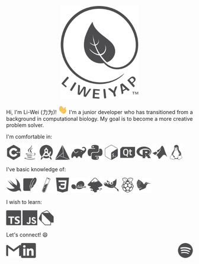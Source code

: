 <p align="center">
  <img height="250" src="assets/logoPaths-noCircle-darkgrey-background-white.svg">
</p>

<p align="justify">
Hi, I'm Li-Wei (力为)! <img width="25px" src="assets/waving-hand.gif"> I'm a junior developer who has transitioned from a background in computational biology. My goal is to become a more creative problem solver.
</p>

I'm comfortable in:
<p float="left">
  <a href="https://en.cppreference.com/w/"><img src="assets/cplusplus-grey.svg" height="40"/></a>
  <a href="https://www.java.com/en/"><img src="assets/java-grey.svg" height="40"/></a>
  <a href="https://developer.android.com/studio"><img src="assets/androidstudio-grey.svg" height="40"/></a>
  <a href="https://cmake.org/"><img src="assets/cmake-grey.svg" height="40"/></a>
  <a href="https://gradle.org/"><img src="assets/gradle-grey.svg" height="40"/></a>
  <a href="https://www.python.org/"><img src="assets/python-grey.svg" height="40"/></a>
  <a href="https://www.gnu.org/software/bash/"><img src="assets/gnubash-grey.svg" height="40"/></a>
  <a href="https://www.qt.io/"><img src="assets/qt-grey.svg" height="40"/></a>
  <a href="https://www.r-project.org/"><img src="assets/r-grey.svg" height="40"/></a>
  <a href="https://uk.mathworks.com/products/matlab.html"><img src="assets/mathworks-grey.svg" height="40"/></a>
  <a href="https://www.linux.org/"><img src="assets/linux-grey.svg" height="40"/></a>
</p>

I've basic knowledge of:
<p float="left">
  <a href="https://swift.org/"><img src="assets/swift-grey.svg" height="40"/></a>
  <a href="https://www.sqlite.org/index.html"><img src="assets/sqlite-grey.svg" height="40"/></a>
  <a href="https://jekyllrb.com/"><img src="assets/jekyll-grey.svg" height="40"/></a>
  <a href="https://www.w3.org/Style/CSS/"><img src="assets/css3-grey.svg" height="40"/></a>
  <a href="https://scikit-learn.org/stable/"><img src="assets/scikit-learn-grey.svg" height="40"/></a>
  <a href="https://inkscape.org/"><img src="assets/inkscape-grey.svg" height="40"/></a>
  <a href="https://www.gimp.org/"><img src="assets/gimp-grey.svg" height="40"/></a>
  <a href="https://www.raspberrypi.org/"><img src="assets/raspberrypi-grey.svg" height="40"/></a>
  <a href="https://www.latex-project.org/"><img src="assets/latex-grey.svg" height="40"/></a>
</p>

I wish to learn:
<p float="left">
  <a href="https://www.typescriptlang.org/"><img src="assets/typescript-grey.svg" height="40"/></a>
  <a href="https://en.wikipedia.org/wiki/JavaScript"><img src="assets/javascript-grey.svg" height="40"/></a>
  <a href="https://dart.dev/"><img src="assets/dart-grey.svg" height="40"/></a>
</p>

Let's connect! :smile:
<p float="left">
  <a href="mailto:liweiyap@gmail.com"><img align="left" height="40" src="assets/gmail-grey.svg"/></a>
  <a href="https://www.linkedin.com/in/liweiyap/"><img align="center" height="40" src="assets/linkedin-grey.svg"/></a>
  <a href="https://open.spotify.com/playlist/0YxZJLaybfLprUoSN1QXp9?si=4j3R2m77QiGd_3RvUxL-RA" target="_blank"><img align="right" height="40" src="assets/spotify-grey.svg"/></a>
</p>
